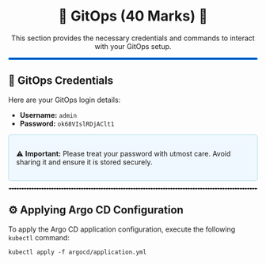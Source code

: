 <h1 align="center">🚀 GitOps (40 Marks) 🚀</h1>

<div align="center">
  <p>This section provides the necessary credentials and commands to interact with your GitOps setup.</p>
</div>

<hr style="border: 2px solid #007bff; border-radius: 5px;">

## 🔑 GitOps Credentials

Here are your GitOps login details:

* **Username:** `admin`
* **Password:** `ok68VIslRDjAClt1`

<div style="background-color: #f0f8ff; border: 1px solid #add8e6; padding: 15px; border-radius: 5px;">
  <p>⚠️ <strong>Important:</strong> Please treat your password with utmost care. Avoid sharing it and ensure it is stored securely.</p>
</div>

<hr style="border: 1px dashed #ccc;">

## ⚙️ Applying Argo CD Configuration

To apply the Argo CD application configuration, execute the following `kubectl` command:
```
kubectl apply -f argocd/application.yml
```